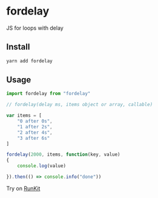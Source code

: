 # fordelay
JS for loops with delay

## Install
```bash
yarn add fordelay
```

## Usage
```js
import fordelay from "fordelay"

// fordelay(delay ms, items object or array, callable)

var items = [
	"0 after 0s", 
	"1 after 2s",
	"2 after 4s",
	"3 after 6s"
]

fordelay(2000, items, function(key, value)
{
	console.log(value)

}).then(() => console.info("done"))

```
Try on <a target="_blank" href="https://npm.runkit.com/fordelay">RunKit</a>

